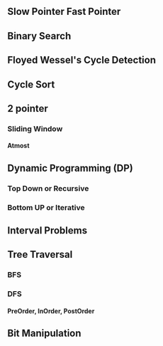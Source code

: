 ## Slow Pointer Fast Pointer

## Binary Search

## Floyed Wessel's Cycle Detection

## Cycle Sort

## 2 pointer

### Sliding Window

#### Atmost

## Dynamic Programming (DP)

### Top Down or Recursive

### Bottom UP or Iterative

## Interval Problems

## Tree Traversal

### BFS

### DFS

#### PreOrder, InOrder, PostOrder

## Bit Manipulation
